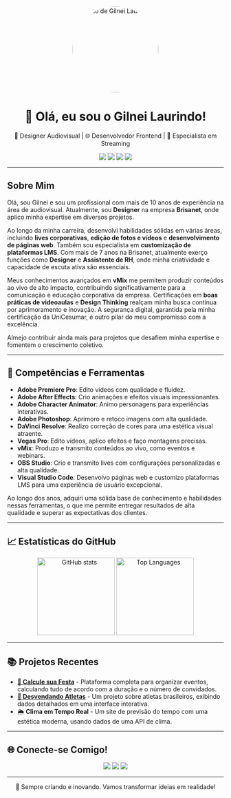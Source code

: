 <div align="center">
  <img src="https://your-profile-image-link.png" width="200" style="border-radius: 50%;" alt="Foto de Gilnei Laurindo">
</div>

<h1 align="center">👋 Olá, eu sou o Gilnei Laurindo!</h1>

<p align="center">
  🎨 Designer Audiovisual | 🌐 Desenvolvedor Frontend | 🎥 Especialista em Streaming
</p>

<p align="center">
  <a href="https://www.linkedin.com/in/gilnei-laurindo/"><img src="https://img.shields.io/badge/-LinkedIn-0077B5?style=flat-square&logo=linkedin&logoColor=white"></a>
  <a href="https://gilneilaurindo.github.io/"><img src="https://img.shields.io/badge/-Portfólio-181717?style=flat-square&logo=github&logoColor=white"></a>
  <a href="https://www.instagram.com/gilneycriative/"><img src="https://img.shields.io/badge/-Instagram-E4405F?style=flat-square&logo=instagram&logoColor=white"></a>
  <a href="mailto:your-email@example.com"><img src="https://img.shields.io/badge/-Email-D14836?style=flat-square&logo=gmail&logoColor=white"></a>
</p>

---

## Sobre Mim

Olá, sou Gilnei e sou um profissional com mais de 10 anos de experiência na área de audiovisual. Atualmente, sou **Designer** na empresa **Brisanet**, onde aplico minha expertise em diversos projetos.

Ao longo da minha carreira, desenvolvi habilidades sólidas em várias áreas, incluindo **lives corporativas**, **edição de fotos e vídeos** e **desenvolvimento de páginas web**. Também sou especialista em **customização de plataformas LMS**. Com mais de 7 anos na Brisanet, atualmente exerço funções como **Designer** e **Assistente de RH**, onde minha criatividade e capacidade de escuta ativa são essenciais.

Meus conhecimentos avançados em **vMix** me permitem produzir conteúdos ao vivo de alto impacto, contribuindo significativamente para a comunicação e educação corporativa da empresa. Certificações em **boas práticas de videoaulas** e **Design Thinking** realçam minha busca contínua por aprimoramento e inovação. A segurança digital, garantida pela minha certificação da UniCesumar, é outro pilar do meu compromisso com a excelência.

Almejo contribuir ainda mais para projetos que desafiem minha expertise e fomentem o crescimento coletivo.

---

## 🔧 Competências e Ferramentas

- **Adobe Premiere Pro**: Edito vídeos com qualidade e fluidez.
- **Adobe After Effects**: Crio animações e efeitos visuais impressionantes.
- **Adobe Character Animator**: Animo personagens para experiências interativas.
- **Adobe Photoshop**: Aprimoro e retoco imagens com alta qualidade.
- **DaVinci Resolve**: Realizo correção de cores para uma estética visual atraente.
- **Vegas Pro**: Edito vídeos, aplico efeitos e faço montagens precisas.
- **vMix**: Produzo e transmito conteúdos ao vivo, como eventos e webinars.
- **OBS Studio**: Crio e transmito lives com configurações personalizadas e alta qualidade.
- **Visual Studio Code**: Desenvolvo páginas web e customizo plataformas LMS para uma experiência de usuário excepcional.

Ao longo dos anos, adquiri uma sólida base de conhecimento e habilidades nessas ferramentas, o que me permite entregar resultados de alta qualidade e superar as expectativas dos clientes.

---

## 📈 Estatísticas do GitHub

<div align="center">
  <img height="180em" src="https://github-readme-stats.vercel.app/api?username=gilnei-laurindo&show_icons=true&hide=issues&theme=blueberry&bg_color=0D1117&title_color=00BFFF&icon_color=00BFFF&text_color=FFFFFF" alt="GitHub stats">
  <img height="180em" src="https://github-readme-stats.vercel.app/api/top-langs/?username=gilnei-laurindo&layout=compact&theme=blueberry&bg_color=0D1117&title_color=00BFFF&text_color=FFFFFF" alt="Top Languages">
</div>

---

## 📚 Projetos Recentes

- [**🎉 Calcule sua Festa**](https://github.com/seu_usuario/CalculeSuaFesta) - Plataforma completa para organizar eventos, calculando tudo de acordo com a duração e o número de convidados.
- [**🏅 Desvendando Atletas**](https://github.com/seu_usuario/DesvendandoAtletas) - Um projeto sobre atletas brasileiros, exibindo dados detalhados em uma interface interativa.
- 🌦️ **Clima em Tempo Real** - Um site de previsão do tempo com uma estética moderna, usando dados de uma API de clima.

---

## 🌐 Conecte-se Comigo!

<div align="center">
  <a href="https://www.linkedin.com/in/gilnei-laurindo/"><img src="https://img.shields.io/badge/-LinkedIn-0077B5?style=for-the-badge&logo=linkedin&logoColor=white"></a>
  <a href="https://gilneilaurindo.github.io/"><img src="https://img.shields.io/badge/-Portfólio-181717?style=for-the-badge&logo=github&logoColor=white"></a>
  <a href="https://www.instagram.com/gilneycriative/"><img src="https://img.shields.io/badge/-Instagram-E4405F?style=for-the-badge&logo=instagram&logoColor=white"></a>
</div>

---

<div align="center">
  <p>👾 Sempre criando e inovando. Vamos transformar ideias em realidade!</p>
</div>
